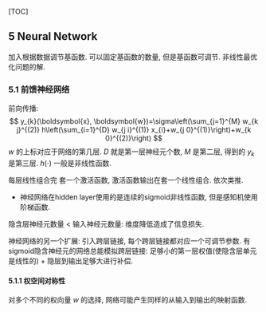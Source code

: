 [TOC]

## 5 Neural Network

加入根据数据调节基函数. 可以固定基函数的数量, 但是基函数可调节. 非线性最优化问题的解.

### 5.1 前馈神经网络

前向传播:
$$
y_{k}(\boldsymbol{x}, \boldsymbol{w})=\sigma\left(\sum_{j=1}^{M} w_{k j}^{(2)} h\left(\sum_{i=1}^{D} w_{j i}^{(1)} x_{i}+w_{j 0}^{(1)}\right)+w_{k 0}^{(2)}\right)
$$
$w$ 的上标对应于网络的第几层. $D$ 就是第一层神经元个数, $M$ 是第二层, 得到的 $y_k$ 是第三层. $h(\cdot)$ 一般是非线性函数.

每层线性组合完 套一个激活函数, 激活函数输出在套一个线性组合. 依次类推.

+ 神经网络在hidden layer使用的是连续的sigmoid非线性函数, 但是感知机使用阶梯函数.

隐含层神经元数量 $<$ 输入神经元数量: 维度降低造成了信息损失.

神经网络的另一个扩展: 引入跨层链接, 每个跨层链接都对应一个可调节参数. 有sigmoid隐含神经元的网络总能模拟跨层链接: 足够小的第一层权值(使隐含层单元是线性的) + 隐层到输出足够大进行补偿.

#### 5.1.1 权空间对称性

对多个不同的权向量 $w$ 的选择, 网络可能产生同样的从输入到输出的映射函数.



